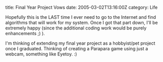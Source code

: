 title: Final Year Project Vows
date: 2005-03-02T13:16:00Z
category: Life

Hopefully this is the LAST time I ever need to go to the Internet and find algorithms that will work for my system. Once I got that part down, I'll be extremely happy (since the additional coding work would be purely enhancements ;) ).

I'm thinking of extending my final year project as a hobbyist/pet project once I graduated. Thinking of creating a Parapara game using just a webcam, something like Eyetoy. :)
